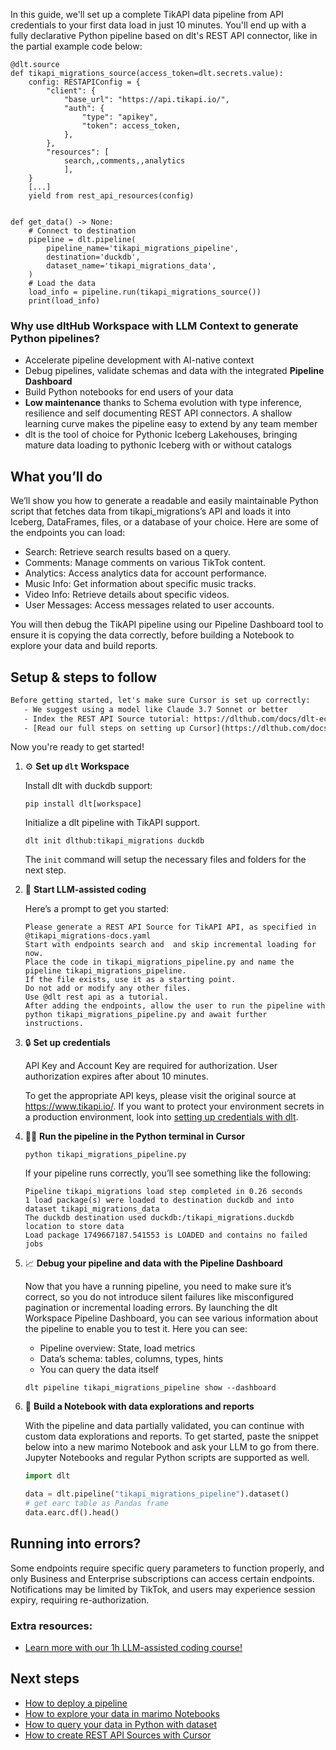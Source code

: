 In this guide, we'll set up a complete TikAPI data pipeline from API credentials to your first data load in just 10 minutes. You'll end up with a fully declarative Python pipeline based on dlt's REST API connector, like in the partial example code below:

```python-outcome
@dlt.source
def tikapi_migrations_source(access_token=dlt.secrets.value):
    config: RESTAPIConfig = {
        "client": {
            "base_url": "https://api.tikapi.io/",
            "auth": {
                "type": "apikey",
                "token": access_token,
            },
        },
        "resources": [
            search,,comments,,analytics
            ],
    }
    [...]
    yield from rest_api_resources(config)


def get_data() -> None:
    # Connect to destination
    pipeline = dlt.pipeline(
        pipeline_name='tikapi_migrations_pipeline',
        destination='duckdb',
        dataset_name='tikapi_migrations_data', 
    )
    # Load the data
    load_info = pipeline.run(tikapi_migrations_source())
    print(load_info) 
```

### Why use dltHub Workspace with LLM Context to generate Python pipelines?

- Accelerate pipeline development with AI-native context
- Debug pipelines, validate schemas and data with the integrated **Pipeline Dashboard**
- Build Python notebooks for end users of your data
- **Low maintenance** thanks to Schema evolution with type inference, resilience and self documenting REST API connectors. A shallow learning curve makes the pipeline easy to extend by any team member
- dlt is the tool of choice for Pythonic Iceberg Lakehouses, bringing mature data loading to pythonic Iceberg with or without catalogs

## What you’ll do

We’ll show you how to generate a readable and easily maintainable Python script that fetches data from tikapi_migrations’s API and loads it into Iceberg, DataFrames, files, or a database of your choice. Here are some of the endpoints you can load:

- Search: Retrieve search results based on a query.
- Comments: Manage comments on various TikTok content.
- Analytics: Access analytics data for account performance.
- Music Info: Get information about specific music tracks.
- Video Info: Retrieve details about specific videos.
- User Messages: Access messages related to user accounts.

You will then debug the TikAPI pipeline using our Pipeline Dashboard tool to ensure it is copying the data correctly, before building a Notebook to explore your data and build reports.

## Setup & steps to follow

```default
Before getting started, let's make sure Cursor is set up correctly:
   - We suggest using a model like Claude 3.7 Sonnet or better
   - Index the REST API Source tutorial: https://dlthub.com/docs/dlt-ecosystem/verified-sources/rest_api/ and add it to context as **@dlt rest api**
   - [Read our full steps on setting up Cursor](https://dlthub.com/docs/dlt-ecosystem/llm-tooling/cursor-restapi#23-configuring-cursor-with-documentation)
```

Now you're ready to get started!

1. ⚙️ **Set up `dlt` Workspace**
    
    Install dlt with duckdb support:
    ```shell
    pip install dlt[workspace]
    ```

    Initialize a dlt pipeline with TikAPI support.
    ```shell
    dlt init dlthub:tikapi_migrations duckdb
    ```

    The `init` command will setup the necessary files and folders for the next step.
    
2. 🤠 **Start LLM-assisted coding**
    
    Here’s a prompt to get you started:
    
    ```prompt
    Please generate a REST API Source for TikAPI API, as specified in @tikapi_migrations-docs.yaml 
    Start with endpoints search and  and skip incremental loading for now. 
    Place the code in tikapi_migrations_pipeline.py and name the pipeline tikapi_migrations_pipeline. 
    If the file exists, use it as a starting point. 
    Do not add or modify any other files. 
    Use @dlt rest api as a tutorial. 
    After adding the endpoints, allow the user to run the pipeline with python tikapi_migrations_pipeline.py and await further instructions.
    ```

    
3. 🔒 **Set up credentials** 
    
    API Key and Account Key are required for authorization. User authorization expires after about 10 minutes.
    
    To get the appropriate API keys, please visit the original source at https://www.tikapi.io/.
    If you want to protect your environment secrets in a production environment, look into [setting up credentials with dlt](https://dlthub.com/docs/walkthroughs/add_credentials).
    
4. 🏃‍♀️ **Run the pipeline in the Python terminal in Cursor**
    
    ```shell
    python tikapi_migrations_pipeline.py
    ```
    
    If your pipeline runs correctly, you’ll see something like the following:
    
    ```shell
    Pipeline tikapi_migrations load step completed in 0.26 seconds
    1 load package(s) were loaded to destination duckdb and into dataset tikapi_migrations_data
    The duckdb destination used duckdb:/tikapi_migrations.duckdb location to store data
    Load package 1749667187.541553 is LOADED and contains no failed jobs
    ```
    
5. 📈 **Debug your pipeline and data with the Pipeline Dashboard**

    Now that you have a running pipeline, you need to make sure it’s correct, so you do not introduce silent failures like misconfigured pagination or incremental loading errors. By launching the dlt Workspace Pipeline Dashboard, you can see various information about the pipeline to enable you to test it. Here you can see:
    - Pipeline overview: State, load metrics
    - Data’s schema: tables, columns, types, hints
    - You can query the data itself
    
    ```shell
    dlt pipeline tikapi_migrations_pipeline show --dashboard
    ```
    
6. 🐍 **Build a Notebook with data explorations and reports**

    With the pipeline and data partially validated, you can continue with custom data explorations and reports. To get started, paste the snippet below into a new marimo Notebook and ask your LLM to go from there. Jupyter Notebooks and regular Python scripts are supported as well.

    
    ```python
    import dlt

   data = dlt.pipeline("tikapi_migrations_pipeline").dataset()
   # get earc table as Pandas frame
   data.earc.df().head()
    ```

## Running into errors?

Some endpoints require specific query parameters to function properly, and only Business and Enterprise subscriptions can access certain endpoints. Notifications may be limited by TikTok, and users may experience session expiry, requiring re-authorization.

### Extra resources:

- [Learn more with our 1h LLM-assisted coding course!](https://www.youtube.com/watch?v=GGid70rnJuM)

## Next steps

- [How to deploy a pipeline](https://dlthub.com/docs/walkthroughs/deploy-a-pipeline)
- [How to explore your data in marimo Notebooks](https://dlthub.com/docs/general-usage/dataset-access/marimo)
- [How to query your data in Python with dataset](https://dlthub.com/docs/general-usage/dataset-access/dataset)
- [How to create REST API Sources with Cursor](https://dlthub.com/docs/dlt-ecosystem/llm-tooling/cursor-restapi)